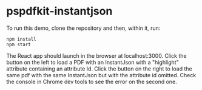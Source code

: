 # pspdfkit-instantjson

To run this demo, clone the repository and then, within it, run:

```
npm install
npm start
```

The React app should launch in the browser at localhost:3000.  Click the button
on the left to load a PDF with an InstantJson with a "highlight" attribute
containing an attribute Id.  Click the button on the right to load the same pdf
with the same InstantJson but with the attribute id omitted.  Check the console
in Chrome dev tools to see the error on the second one.
